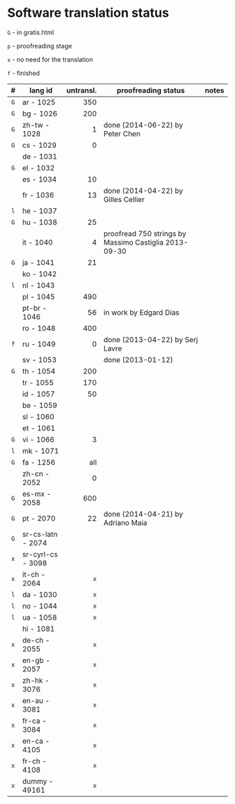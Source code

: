 

Software translation status
===========================

`G` - in gratis.html

`p` - proofreading stage

`x` - no need for the translation

`f` - finished

| #   | lang id           | untransl. | proofreading status                                   | notes |
| :-: | ----------------- | --------: | ----------------------------------------------------- | ----- |
| `G` | ar - 1025         | 350       |                                                       |       |
| `G` | bg - 1026         | 200       |                                                       |       |
| `G` | zh-tw - 1028      | 1         | done (2014-06-22) by Peter Chen                       |       |
| `G` | cs - 1029         | 0         |                                                       |       |
|     | de - 1031         |           |                                                       |       |
| `G` | el - 1032         |           |                                                       |       |
|     | es - 1034         | 10        |                                                       |       |
|     | fr - 1036         | 13        | done (2014-04-22) by Gilles Cellier                   |       |
| `l` | he - 1037         |           |                                                       |       |
| `G` | hu - 1038         | 25        |                                                       |       |
|     | it - 1040         | 4         | proofread 750 strings by Massimo Castiglia 2013-09-30 |       |
| `G` | ja - 1041         | 21        |                                                       |       |
|     | ko - 1042         |           |                                                       |       |
| `l` | nl - 1043         |           |                                                       |       |
|     | pl - 1045         | 490       |                                                       |       |
|     | pt-br - 1046      | 56        | in work by Edgard Dias                                |       |
|     | ro - 1048         | 400       |                                                       |       |
| `f` | ru - 1049         | 0         | done (2013-04-22) by Serj Lavre                       |       |
|     | sv - 1053         |           | done (2013-01-12)                                     |       |
| `G` | th - 1054         | 200       |                                                       |       |
|     | tr - 1055         | 170       |                                                       |       |
|     | id - 1057         | 50        |                                                       |       |
|     | be - 1059         |           |                                                       |       |
|     | sl - 1060         |           |                                                       |       |
|     | et - 1061         |           |                                                       |       |
| `G` | vi - 1066         | 3         |                                                       |       |
| `l` | mk - 1071         |           |                                                       |       |
| `G` | fa - 1256         | all       |                                                       |       |
|     | zh-cn - 2052      | 0         |                                                       |       |
| `G` | es-mx - 2058      | 600       |                                                       |       |
| `G` | pt - 2070         | 22        | done (2014-04-21) by Adriano Maia                     |       |
| `G` | sr-cs-latn - 2074 |           |                                                       |       |
| `x` | sr-cyrl-cs - 3098 |           |                                                       |       |
| `x` | it-ch - 2064      | `x`       |                                                       |       |
| `l` | da - 1030         | `x`       |                                                       |       |
| `l` | no - 1044         | `x`       |                                                       |       |
| `l` | ua - 1058         | `x`       |                                                       |       |
|     | hi - 1081         |           |                                                       |       |
| `x` | de-ch - 2055      | `x`       |                                                       |       |
| `x` | en-gb - 2057      | `x`       |                                                       |       |
| `x` | zh-hk - 3076      | `x`       |                                                       |       |
| `x` | en-au - 3081      | `x`       |                                                       |       |
| `x` | fr-ca - 3084      | `x`       |                                                       |       |
| `x` | en-ca - 4105      | `x`       |                                                       |       |
| `x` | fr-ch - 4108      | `x`       |                                                       |       |
| `x` | dummy - 49161     | `x`       |                                                       |       |
